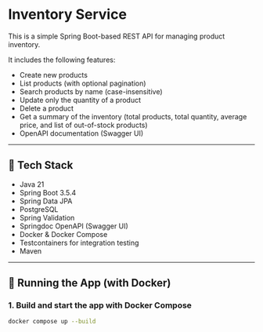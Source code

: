 # Inventory Service

This is a simple Spring Boot-based REST API for managing product inventory.

It includes the following features:

- Create new products
- List products (with optional pagination)
- Search products by name (case-insensitive)
- Update only the quantity of a product
- Delete a product
- Get a summary of the inventory (total products, total quantity, average price, and list of out-of-stock products)
- OpenAPI documentation (Swagger UI)

---

## 🔧 Tech Stack

- Java 21
- Spring Boot 3.5.4
- Spring Data JPA
- PostgreSQL
- Spring Validation
- Springdoc OpenAPI (Swagger UI)
- Docker & Docker Compose
- Testcontainers for integration testing
- Maven

---

## 🚀 Running the App (with Docker)

### 1. Build and start the app with Docker Compose

```bash
docker compose up --build
